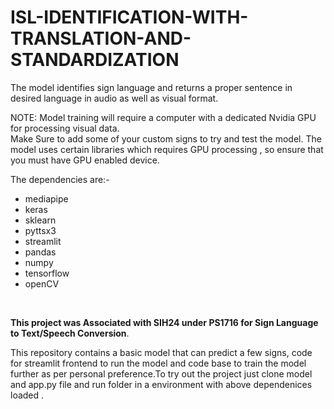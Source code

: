 # ISL-IDENTIFICATION-WITH-TRANSLATION-AND-STANDARDIZATION
The model identifies sign language and returns a proper sentence in desired language in audio as well as visual format.

NOTE: Model training will require a computer with a dedicated Nvidia GPU for processing visual data.
<br/>
Make Sure to add some of your custom signs to try and test the model. The model uses certain libraries which requires GPU processing , so ensure that you must have GPU enabled device.


The dependencies are:-
* mediapipe<br/>
* keras<br/>
* sklearn<br/>
* pyttsx3<br/>
* streamlit<br/>
* pandas<br/>
* numpy<br/>
* tensorflow<br/>
* openCV<br/>

<br/>

**This project was Associated with SIH24 under PS1716 for Sign Language to Text/Speech Conversion**.

This repository contains a basic model that can predict a few signs, code for streamlit frontend to run the model and code base to train the model further as per personal preference.To try out the project just clone model and app.py file and run folder in a environment with above dependenices loaded . 
